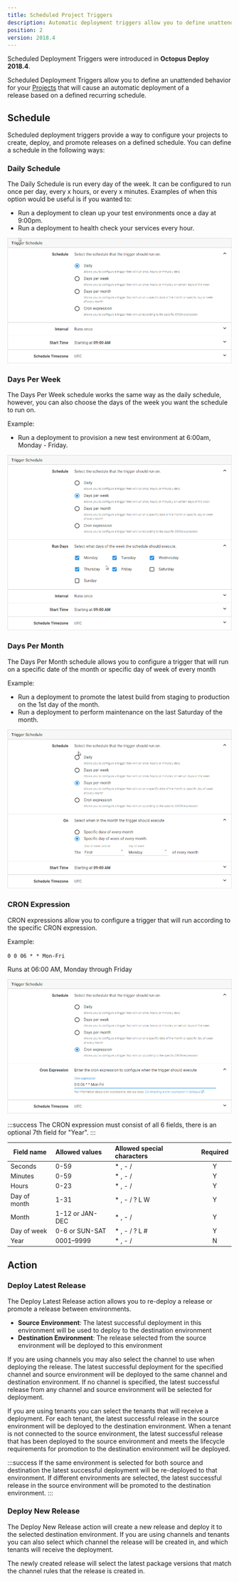 ```yaml
---
title: Scheduled Project Triggers
description: Automatic deployment triggers allow you to define unattended behavior for your project that will cause an automatic deployment of a release into an environment.
position: 2
version: 2018.4
---
```


Scheduled Deployment Triggers were introduced in **Octopus Deploy 2018.4**.

Scheduled Deployment Triggers allow you to define an unattended behavior for your [Projects](/docs/deployment-process/projects.md) that will cause an automatic deployment of a release based on a defined recurring schedule.

## Schedule

Scheduled deployment triggers provide a way to configure your projects to create, deploy, and promote releases on a defined schedule.
You can define a schedule in the following ways:

### Daily Schedule

The Daily Schedule is run every day of the week. It can be configured to run once per day, every x hours, or every x minutes.
Examples of when this option would be useful is if you wanted to:
* Run a deployment to clean up your test environments once a day at 9:00pm.
* Run a deployment to health check your services every hour.

![](/docs/images/scheduled-project-triggers/scheduled-project-triggers-daily-schedule.png "width=500")

### Days Per Week
The Days Per Week schedule works the same way as the daily schedule, however, you can also choose the days of the week you want the schedule to run on.

Example:

* Run a deployment to provision a new test environment at 6:00am, Monday - Friday.

![](/docs/images/scheduled-project-triggers/scheduled-project-triggers-days-per-week-schedule.png "width=500")

### Days Per Month
The Days Per Month schedule allows you to configure a trigger that will run on a specific date of the month or specific day of week of every month

Example:

* Run a deployment to promote the latest build from staging to production on the 1st day of the month.
* Run a deployment to perform maintenance on the last Saturday of the month.

![](/docs/images/scheduled-project-triggers/scheduled-project-triggers-days-per-month-schedule.png "width=500")

### CRON Expression

CRON expressions allow you to configure a trigger that will run according to the specific CRON expression.

Example:

`0 0 06 * * Mon-Fri`

Runs at 06:00 AM, Monday through Friday

![](/docs/images/scheduled-project-triggers/scheduled-project-triggers-cron-expression.png "width=500")

:::success
The CRON expression must consist of all 6 fields, there is an optional 7th field for "Year".
:::

| Field name    | Allowed values       | Allowed special characters  | Required |
| ------------- |:-------------------- |:--------------------------- | :------: |
| Seconds       | 0-59                 | * , - /                     | Y        |
| Minutes       | 0-59                 | * , - /                     | Y        |
| Hours         | 0-23                 | * , - /                     | Y        |
| Day of month  | 1-31                 | * , - / ? L W               | Y        |
| Month         | 1-12 or JAN-DEC      | * , - /                     | Y        |
| Day of week   | 0-6 or SUN-SAT       | * , - / ? L #               | Y        |
| Year          | 0001–9999            | * , - /                     | N        |

## Action

### Deploy Latest Release

The Deploy Latest Release action allows you to re-deploy a release or promote a release between environments.
* **Source Environment**: The latest successful deployment in this environment will be used to deploy to the destination environment
* **Destination Environment**: The release selected from the source environment will be deployed to this environment

If you are using channels you may also select the channel to use when deploying the release. The latest successful deployment for the specified channel and source environment will be deployed to the same channel and destination environment. If no channel is specified, the latest successful release from any channel and source environment will be selected for deployment.

If you are using tenants you can select the tenants that will receive a deployment. For each tenant, the latest successful release in the source environment will be deployed to the destination environment. When a tenant is not connected to the source environment, the latest successful release that has been deployed to the source environment and meets the lifecycle requirements for promotion to the destination environment will be deployed.

:::success
If the same environment is selected for both source and destination the latest successful deployment will be re-deployed to that environment. If different environments are selected, the latest successful release in the source environment will be promoted to the destination environment.
:::

### Deploy New Release
The Deploy New Release action will create a new release and deploy it to the selected destination environment. If you are using channels and tenants you can also select which channel the release will be created in, and which tenants will receive the deployment.

The newly created release will select the latest package versions that match the channel rules that the release is created in.

